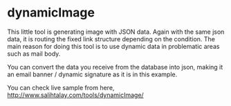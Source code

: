# dynamicImage

This little tool is generating image with JSON data. Again with the same json data, it is routing the fixed link structure depending on the condition. The main reason for doing this tool is to use dynamic data in problematic areas such as mail body.

You can convert the data you receive from the database into json, making it an email banner / dynamic signature as it is in this example.

You can check live sample from here,
http://www.salihtalay.com/tools/dynamicImage/